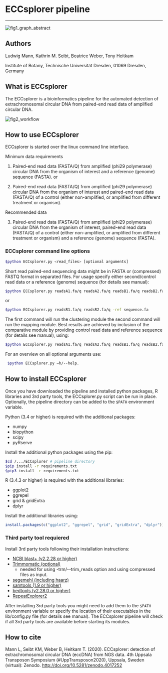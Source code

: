 # ECCsplorer pipeline #
-------------------------------------------------------------------------------

![fig1_graph_abstract](https://user-images.githubusercontent.com/45664228/112352923-80acf380-8ccb-11eb-94a1-788a917bd89a.png)


## Authors
Ludwig Mann, Kathrin M. Seibt, Beatrice Weber, Tony Heitkam

Institute of Botany, Technische Universität Dresden, 01069 Dresden, Germany

## What is ECCsplorer

The ECCsplorer is a bioinformatics pipeline for the automated detection of extrachromosomal circular DNA from paired-end read data of amplified circular DNA.

![fig2_workflow](https://user-images.githubusercontent.com/45664228/112352695-46dbed00-8ccb-11eb-9a01-e06a44b0203f.png)

## How to use ECCsplorer

ECCsplorer is started over the linux command line interface.

Minimum data requirements

1. Paired-end read data (FASTA/Q) from amplified (phi29 polymerase) circular DNA from the organism of interest and a reference (genome) sequence (FASTA).
or

2. Paired-end read data (FASTA/Q) from amplified (phi29 polymerase) circular DNA from the organism of interest and paired-end read data (FASTA/Q) of a control (either non-amplified, or amplified from different treatment or organism).

Recommended data

3. Paired-end read data (FASTA/Q) from amplified (phi29 polymerase) circular DNA from the organism of interest, paired-end read data (FASTA/Q) of a control (either non-amplified, or amplified from different treatment or organism) and a reference (genome) sequence (FASTA).

### ECCsplorer command line options

```bash
$python ECCsplorer.py <read_files> [optional arguments]
```
Short read paired-end sequencing data might be in FASTA or (compressed) FASTQ format in separated files. For usage specify either second/control read data or a reference (genome) sequence (for details see manual):

```bash
$python ECCsplorer.py readsA1.fa/q readsA2.fa/q readsB1.fa/q readsB2.fa/q
```
or 
```bash
$python ECCsplorer.py readsR1.fa/q readsR2.fa/q -ref sequence.fa
```

The first command will run the clustering module the second command will run the mapping module. Best results are achieved by inclusion of the comparative module by providing control read data and reference sequence (for details see manual), using:

```bash
$python ECCsplorer.py readsA1.fa/q readsA2.fa/q readsB1.fa/q readsB2.fa/q -ref sequence.fa [optional arguments] 
```
For an overview on all optional arguments use:

```bash
 $python ECCsplorer.py –h/--help.
```
## How to install ECCsplorer

Once you have downloaded the pipeline and installed python packages, R libraries and 3rd party tools, the ECCsplorer.py script can be run in place. Optionally, the pipeline directory can be added to the ```$PATH``` environment variable.

Python (3.4 or higher) is required with the additional packages:

- numpy
- biopython
- scipy
- pyRserve

Install the additional python packages using the pip:
```bash
$cd /.../ECCsplorer # pipeline directory 
$pip install -r requirements.txt
$pip3 install -r requirements.txt 
```

R (3.4.3 or higher) is required with the additional libraries:

- ggplot2
- ggrepel
- grid & gridExtra
- dplyr

Install the additional libraries using: 
```r
install.packages(c("ggplot2", "ggrepel", "grid", "gridExtra", "dplyr"))
```

### Third party tool requiered

Install 3rd party tools following their installation instructions:

- [NCBI blast+ (v2.2.28 or higher)](https://blast.ncbi.nlm.nih.gov/Blast.cgi?CMD=Web&PAGE_TYPE=BlastDocs&DOC_TYPE=Download)
- [Trimmomatic (optional)](http://www.usadellab.org/cms/?page=trimmomatic)
    - needed for using -trm/--trim_reads option and using compressed files as input.
- [segemehl (including haarz)](https://www.bioinf.uni-leipzig.de/Software/segemehl/)
- [samtools (1.9 or higher)](https://github.com/samtools/samtools) 
- [bedtools (v2.28.0 or higher)](https://bedtools.readthedocs.io/en/latest/content/installation.html)
- [RepeatExplorer2](https://bitbucket.org/petrnovak/repex_tarean/src/devel/)

After installing 3rd party tools you might need to add them to the ```$PATH``` environment variable or specify the location of their executables in the lib/config.py file (for details see manual). 
The ECCsplorer pipeline will check if all 3rd party tools are available before starting its modules.

## How to cite

Mann L, Seibt KM, Weber B, Heitkam T. (2020). ECCsplorer: detection of extrachromosomal circular DNA (eccDNA) from NGS data. 4th Uppsala Transposon Symposium (#UppTransposon2020), Uppsala, Sweden (virtual): Zenodo. http://doi.org/10.5281/zenodo.4017252
